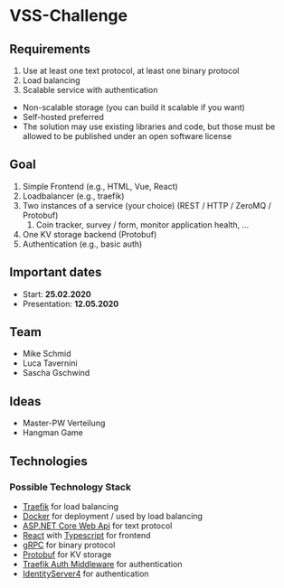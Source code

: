 # VSS-Challenge
## Requirements
1. Use at least one text protocol, at least one binary protocol
2. Load balancing
3. Scalable service with authentication 
* Non-scalable storage (you can build it scalable if you want)
* Self-hosted preferred 
* The solution may use existing libraries and code, but those must be allowed to be published under an open software license

## Goal
1. Simple Frontend (e.g., HTML, Vue, React) 
2. Loadbalancer (e.g., traefik) 
3. Two instances of a service (your choice) (REST / HTTP / ZeroMQ / Protobuf) 
    1. Coin tracker, survey / form, monitor application health, … 
4. One KV storage backend (Protobuf)
5. Authentication (e.g., basic auth)

## Important dates
* Start: **25.02.2020**
* Presentation: **12.05.2020**

## Team
* Mike Schmid
* Luca Tavernini
* Sascha Gschwind

## Ideas
* Master-PW Verteilung
* Hangman Game

## Technologies
### Possible Technology Stack
* [Traefik](https://docs.traefik.io/) for load balancing
* [Docker](https://docs.docker.com/) for deployment / used by load balancing
* [ASP.NET Core Web Api](https://docs.microsoft.com/en-us/aspnet/core/tutorials/first-web-api?view=aspnetcore-3.1&tabs=visual-studio) for text protocol
* [React](https://reactjs.org/) with [Typescript](https://www.typescriptlang.org/) for frontend
* [gRPC](https://docs.microsoft.com/en-us/aspnet/core/grpc/?view=aspnetcore-3.1) for binary protocol
* [Protobuf](https://developers.google.com/protocol-buffers/docs/csharptutorial) for KV storage
* [Traefik Auth Middleware](https://docs.traefik.io/middlewares/basicauth/) for authentication
* [IdentityServer4](https://identityserver4.readthedocs.io/en/latest/) for authentication
